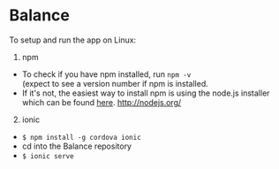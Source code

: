 Balance
=======

To setup and run the app on Linux:

1. npm
  * To check if you have npm installed, run
    <code>npm -v</code>   
  (expect to see a version number if npm is installed.
  * If it's not, the easiest way to install npm is using the node.js installer which can be found [here](http://nodejs.org/). http://nodejs.org/

2. ionic
  * <code>$ npm install -g cordova ionic</code>
  * cd into the Balance repository
  * <code>$ ionic serve</code>


